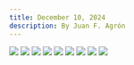 ```yaml
---
title: December 10, 2024
description: By Juan F. Agrón
---
```

![](/content/writing/cVOugoewUkipXNZrEhEJ-1.jpg)
![](/content/writing/cVOugoewUkipXNZrEhEJ-2.jpg)
![](/content/writing/cVOugoewUkipXNZrEhEJ-3.jpg)
![](/content/writing/cVOugoewUkipXNZrEhEJ-4.jpg)
![](/content/writing/cVOugoewUkipXNZrEhEJ-5.jpg)
![](/content/writing/cVOugoewUkipXNZrEhEJ-6.jpg)
![](/content/writing/cVOugoewUkipXNZrEhEJ-7.jpg)
![](/content/writing/cVOugoewUkipXNZrEhEJ-8.jpg)
![](/content/writing/cVOugoewUkipXNZrEhEJ-9.jpg)